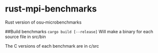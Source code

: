 # rust-mpi-benchmarks
Rust version of osu-microbenchmarks

##Build benchmarks
`cargo build [--release]`
Will make a binary for each source file in src/bin

The C versions of each benchmark are in c/src
